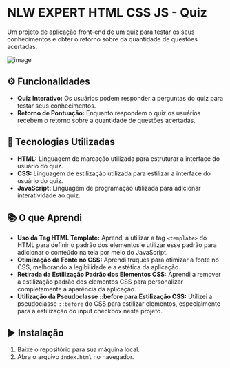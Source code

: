 # NLW EXPERT HTML CSS JS - Quiz

Um projeto de aplicação front-end de um quiz para testar os seus conhecimentos e obter o retorno sobre da quantidade de questões acertadas.

![image](https://github.com/gsohz/nlw-expert-html-css-js/assets/98726404/4a9075ba-1f33-4e77-9e3a-a1009897d411)

## ⚙️ Funcionalidades

- **Quiz Interativo:** Os usuários podem responder a perguntas do quiz para testar seus conhecimentos.
- **Retorno de Pontuação:** Enquanto respondem o quiz os usuários recebem o retorno sobre a quantidade de questões acertadas.

## 🧪 Tecnologias Utilizadas

- **HTML:** Linguagem de marcação utilizada para estruturar a interface do usuário do quiz.
- **CSS:** Linguagem de estilização utilizada para estilizar a interface do usuário do quiz.
- **JavaScript:** Linguagem de programação utilizada para adicionar interatividade ao quiz.

## 📚 O que Aprendi

- **Uso da Tag HTML Template:** Aprendi a utilizar a tag `<template>` do HTML para definir o padrão dos elementos e utilizar esse padrão para adicionar o conteúdo na tela por meio do JavaScript.
- **Otimização da Fonte no CSS:** Aprendi truques para otimizar a fonte no CSS, melhorando a legibilidade e a estética da aplicação.
- **Retirada da Estilização Padrão dos Elementos CSS:** Aprendi a remover a estilização padrão dos elementos CSS para personalizar completamente a aparência da aplicação.
- **Utilização da Pseudoclasse ::before para Estilização CSS:** Utilizei a pseudoclasse `::before` do CSS para estilizar elementos, especialmente para a estilização do input checkbox neste projeto.

## ▶️ Instalação
1. Baixe o repositório para sua máquina local.
2. Abra o arquivo `index.html` no navegador.

